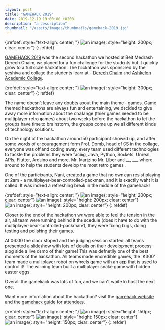 ```yaml
---
layout: post
title: "GAMEHACK 2019"
date: 2019-12-19 19:00:00 +0200
description: "a description"
thumbnail: "/assets/images/thumbnails/gamehack-2019.jpg"
---
```


{:refdef: style="text-align: center; "}
![an image]({{site.baseurl}}/assets/images/posts/2019-12-19-gamehack/logo.png){: style="height: 200px; clear: center"}
{: refdef}

[GAMEHACK 2019](https://capslock-bmdc.github.io/gamehack-19/) was the second hackathon we hosted at Beit Medrash Derech Chaim, we planed for a fun challenge for the students but it quickly grow to a full scale hackathon. The hackathon was sponsored by the yeshiva and collage the students learn at - [Derech Chaim](https://www.derechaim.com/en/) and [Ashkelon Academic Collage](https://www.aac.ac.il/).

{:refdef: style="text-align: center; "}
![an image]({{site.baseurl}}/assets/images/posts/2019-12-19-gamehack/DSC_0267.JPG){: style="height: 300px; clear: center"}
{: refdef}

The name doesn't leave any doubts about the main theme - games. Game themed hackathons are always fun and entertaining, we decided to give away more information about the challange (thier games needed to be multiplayer retro games) about two weeks before the hackathon to let the groups have time to brainstorm, the groups come up we all different kinds of technology solutions.

On the night of the hackathon around 50 participant showed up, and after some words of encouragement form Prof. Domb, head of CS in the collage, everyone was off and coding away, every team used different technologies to tackle the problems they were facing, Java, Python, Sockets, Unreal, APIs, Flutter, Arduino and more. Mr. Martzino Mr. Liber and __, ___ where around to help the students develop the most retro games!.

One of the participants, Nani, created a game that no own can resist playing at 2am - a multiplayer-bear-controlled-packman, and it is exactlly waht it is called. It was indeed a refreshing break in the middle of the gamehack!

{:refdef: style="text-align: center; "}
![an image]({{site.baseurl}}/assets/images/posts/2019-12-19-gamehack/page-3.png){: style="height: 200px; clear: center"}
![an image]({{site.baseurl}}/assets/images/posts/2019-12-19-gamehack/page-2.png){: style="height: 200px; clear: center"}
![an image]({{site.baseurl}}/assets/images/posts/2019-12-19-gamehack/page-1.png){: style="height: 200px; clear: center"}
{: refdef}

Closer to the end of the hackathon we were able to feel the tension in the air, all team were running behind it the scedule (does it have to do with the multiplayer-bear-controlled-packman?), they were fixing bugs, doing testing and polishing their games.

At 06:00 the clock stoped and the judging session started, all teams presented a slideshow with lots of details on their development process alog side a live demo of their game! This was defnetlly one of the best moments of the hackathon. All teams made encredible games, the 'K300' team made a multiplayer robot on wheels game with an app that is used to control it! The winning team built a multiplayer snake game with hidden easter eggs.

Overall the gamehack was lots of fun, and we can't waite to host the next one.

Want more information about the hackathon? visit the [gamehack website](https://capslock-bmdc.github.io/gamehack-19/) and the [gamehack guide for attendees](https://www.notion.so/capslockbmdc/GAMEHACK-2019-Public-d2c356aced5f4a6b867d7bdadf636fbb).

{:refdef: style="text-align: center; "}
![an image]({{site.baseurl}}/assets/images/posts/2019-12-19-gamehack/DSC_0226.JPG){: style="height: 150px; clear: center"}
![an image]({{site.baseurl}}/assets/images/posts/2019-12-19-gamehack/DSC_0271.JPG){: style="height: 150px; clear: center"}
![an image]({{site.baseurl}}/assets/images/posts/2019-12-19-gamehack/DSC_0253.JPG){: style="height: 150px; clear: center"}
{: refdef}